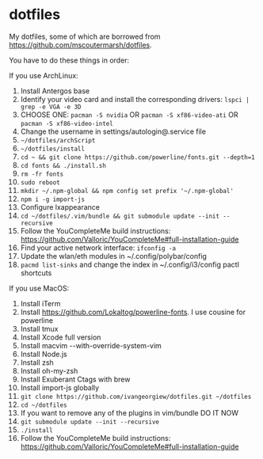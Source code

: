 # dotfiles
My dotfiles, some of which are borrowed from https://github.com/mscoutermarsh/dotfiles.

You have to do these things in order:

If you use ArchLinux:
1) Install Antergos base
2) Identify your video card and install the corresponding drivers: `lspci | grep -e VGA -e 3D`
3) CHOOSE ONE: `pacman -S nvidia` OR `pacman -S xf86-video-ati` OR `pacman -S xf86-video-intel`
4) Change the username in settings/autologin@.service file
5) `~/dotfiles/archScript`
6) `~/dotfiles/install`
7) `cd ~ && git clone https://github.com/powerline/fonts.git --depth=1`
8) `cd fonts && ./install.sh`
9) `rm -fr fonts`
10) `sudo reboot`
11) `mkdir ~/.npm-global && npm config set prefix '~/.npm-global'`
12) `npm i -g import-js`
14) Configure lxappearance
15) `cd ~/dotfiles/.vim/bundle && git submodule update --init --recursive`
16) Follow the YouCompleteMe build instructions: https://github.com/Valloric/YouCompleteMe#full-installation-guide
17) Find your active network interface: `ifconfig -a`
18) Update the wlan/eth modules in ~/.config/polybar/config
19) `pacmd list-sinks` and change the index in ~/.config/i3/config pactl shortcuts

If you use MacOS:
1) Install iTerm
2) Install https://github.com/Lokaltog/powerline-fonts. I use cousine for powerline
3) Install tmux
4) Install Xcode full version
5) Install macvim --with-override-system-vim
6) Install Node.js
7) Install zsh
8) Install oh-my-zsh
9) Install Exuberant Ctags with brew
10) Install import-js globally
11) `git clone https://github.com/ivangeorgiew/dotfiles.git ~/dotfiles`
12) `cd ~/dotfiles`
13) If you want to remove any of the plugins in vim/bundle DO IT NOW
14) `git submodule update --init --recursive`
15) `./install`
16) Follow the YouCompleteMe build instructions: https://github.com/Valloric/YouCompleteMe#full-installation-guide
